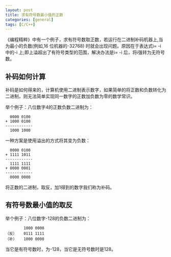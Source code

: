 ```yaml
---
layout: post
title: 求有符号数最小值的正数
categories: [general]
tags: [C/C++]
---
```


《编程精粹》中有一个例子，求有符号数取正数，若运行在二进制补码机器上,当为最小的负数(例如,16 位机器的-32768) 时就会出现问题。原因在于表达式i= -i 中的-i 上;即上溢超出了有符号类型的范围，解决办法是i= -i 后，将i强转为无符号数。

## 补码如何计算
补码是如何得来的，计算机使用二进制表示数字，如果简单的将正数和负数转化为二进制，则无法简单实现同一数字的正数加负数为零的数学常识。

举个例子：八位数字4的正数负数二进制为：

      0000 0100
    + 1000 0100
    ------------
      1000 1000

一种方案是使用溢出的方式将其变为负数：

      0000 0100
    + 1111 1011
    ------------
      1111 1111
    + 0000 0001
    ------------
      0000 0000
     
将正数的二进制，取反，加1得到的数字我们称为补码。

## 有符号数最小值的取反
举个例子：八位数字-128的负数二进制为：

            1000 0000
    （反）   0111 1111 
    （补）   1000 0000
    
当它是有符号数时，为-128，当它是无符号数时是128。    